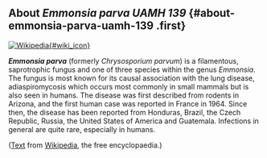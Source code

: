 About *Emmonsia parva UAMH 139* {#about-emmonsia-parva-uamh-139 .first}
-------------------------------

[![Wikipedia](/img/wikipedia_logo_v2_en.png){#wiki_icon}](http://en.wikipedia.org/wiki/Emmonsia_parva)

***Emmonsia parva*** (formerly *Chrysosporium parvum*) is a filamentous,
saprotrophic fungus and one of three species within the genus
*Emmonsia*. The fungus is most known for its causal association with the
lung disease, adiaspiromycosis which occurs most commonly in small
mammals but is also seen in humans. The disease was first described from
rodents in Arizona, and the first human case was reported in France in
1964. Since then, the disease has been reported from Honduras, Brazil,
the Czech Republic, Russia, the United States of America and Guatemala.
Infections in general are quite rare, especially in humans.

([Text](http://en.wikipedia.org/wiki/Emmonsia_parva) from
[Wikipedia](http://en.wikipedia.org/), the free encyclopaedia.)
